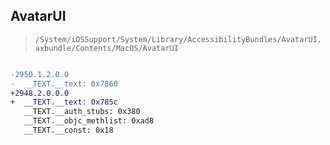 ## AvatarUI

> `/System/iOSSupport/System/Library/AccessibilityBundles/AvatarUI.axbundle/Contents/MacOS/AvatarUI`

```diff

-2950.1.2.0.0
-  __TEXT.__text: 0x7860
+2948.2.0.0.0
+  __TEXT.__text: 0x785c
   __TEXT.__auth_stubs: 0x380
   __TEXT.__objc_methlist: 0xad8
   __TEXT.__const: 0x18

```
